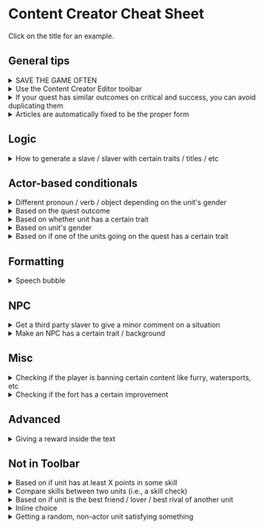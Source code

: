 # Content Creator Cheat Sheet

Click on the title for an example.

## General tips

<details>
<summary markdown="span">SAVE THE GAME OFTEN</summary>

You can save your progress by saving your game, the same way you save your game
in a normal playthrough.

</details>

<details>
<summary markdown="span">Use the Content Creator Editor toolbar</summary>

Many of the commands and instructions below can be generated by clicking the menus in the Code Editor toolbar.
</details>

<details>
<summary markdown="span">If your quest has similar outcomes on critical and success, you can avoid duplicating them</summary>

For example, you can first fill in the success outcomes. Then, for critical,
you add the `Outcomes from other quest results...` - `Do all SUCCESS outcomes`.

</details>

<details>
<summary markdown="span">Articles are automatically fixed to be the proper form</summary>

The game will automatically correct articles.
For example, if you write `I eat a apple`, the game will parse it into `I eat an apple`.
This also works for macros, e.g, `Bob is a <<uadj $g.bob>> slaver` can become either
`Bob is a smug slaver` or `Bob is an arrogant slaver`.

</details>

## Logic

<details>
<summary markdown="span">How to generate a slave / slaver with certain traits / titles / etc</summary>

Use the `(Add new NPC)` link to create a new NPC. In that menu,
you find the unit group to based it from, and then click `(New based on this)`.
For example, to create a valefolk with the `brave` trait, I would go to
`Common races...` then `Human (vale)...` then `(New based on this)` on the `All gender` one.
Once there,
inside `Unit effect`, click `(Add new cost)` and add the traits here.

In particular, to replace background, use `Trait...` then `Replace background`.

</details>

## Actor-based conditionals

<details>
<summary markdown="span">Different pronoun / verb / object depending on the unit's gender</summary>

Check [here](docs/text.md) for more details.

```
<<Rep $g.merc1>> merc1|is <<uadj $g.merc1>>, and <<therace $g.merc1>> merc1|love to do nothing more than <<uhobbyverb $g.merc1>>.
```

For example, it can become:

"Bob is brave, and the neko loves to do nothing more than lazying all day long."

or

"You are diligent, and you love to do nothing more than studying in the library."

</details>

<details>
<summary markdown="span">Based on the quest outcome</summary>

```
<<if $gOutcome == 'crit'>>
  A critical success!
<<elseif $gOutcome == 'success'>>
  A success.
<<elseif $gOutcome == 'failure'>>
  A failure...
<<elseif $gOutcome == 'disaster'>>
  A disaster!!!
<</if>>
```

</details>

<details>
<summary markdown="span">Based on whether unit has a certain trait</summary>

Only one of the sentences will appear:

```
<<if $g.merc1.isHasTrait('muscle_strong')>>
  Merc1 is strong.
<<elseif $g.merc1.isHasTrait('tough_tough')>>
  Merc1 is tough.
<<elseif $g.merc1.isHasTrait('face_attractive')>>
  Merc1 is attractive.
<<else>>
  Merc1 is average.
<</if>>
```

Multiple sentences can appear:

```
Merc1 is
<<if $g.merc1.isHasTrait('muscle_strong')>>
  strong,
<</if>>
<<if $g.merc1.isHasTrait('tough_tough')>>
  tough,
<</if>>
<<if $g.merc1.isHasTrait('face_attractive')>>
  attractive,
<</if>>
lewd, but most importantly loyal to your cause.
```

</details>

<details>
<summary markdown="span">Based on unit's gender</summary>

```
<<if $g.merc1.isHasDick()>>
  Merc1 is a man.
<<else>>
  Merc1 is a woman.
<</if>>
```

</details>

<details>
<summary markdown="span">Based on if one of the units going on the quest has a certain trait</summary>

```
<<set _unit = setup.selectUnit([$g.negotiator, $g.merc1, $g.merc2], {trait: 'magic_fire'})>>
<<if _unit>>
  <<Rep _unit>> used <<their _unit>> fire magic to burn the enemies.
<<else>>
  Nobody in the team has access to fire magic.
<</if>>

<<set _unit = setup.selectUnit([$g.negotiator, $g.merc1, $g.merc2], {trait: 'magic_water'})>>
<<if _unit>>
  <<Rep _unit>> meanwhile used <<their _unit>> water magic to flood the battlefield.
<</if>>
```

</details>


## Formatting


<details>
<summary markdown="span">Speech bubble</summary>

```
<<dialogue $g.a>>
Tea or coffee?
<</dialogue>>
```

The dialogue macro supports having [content image](docs/images.md) to override the unit's image.

```
<<dialogue $g.a "some_content_image.jpg">>
Tea or coffee with custom image?
<</dialogue>>
```

</details>

## NPC

<details>
<summary markdown="span">Get a third party slaver to give a minor comment on a situation</summary>

```
<<set _u = setup.getAnySlaver()>>

<<Yourrep _u>> thinks this is not a good idea at all.
But you have other plans.
```

</details>

<details>
<summary markdown="span">Make an NPC has a certain trait / background</summary>

First, click `(Add new NPC)`, then either `(Create new from scratch)` or `(New based on this)`.
In the unit group menu, apply the traits inside the `Unit effect` card.
</details>

## Misc

<details>
<summary markdown="span">Checking if the player is banning certain content like furry, watersports, etc</summary>

List of tags are [here](src/scripts/classes/quest/questtags.js)

```
<<if $settings.bannedtags.watersport>>
  No watersport
<<else>>
  Yes watersport
<</if>>
```

</details>

<details>
<summary markdown="span">Checking if the fort has a certain improvement</summary>

```
<<if $fort.player.isHasBuilding('veteranhall')>>
The veteran hall stood proudly over your fort.
<</if>>
```

See the in-game Database for the list of all buildings/improvements as well as their keys
(the `veteranhall` above is the key of the Veteran Hall building).

</details>

## Advanced

<details>
<summary markdown="span">Giving a reward inside the text</summary>

```
<<if $g.a.isHasTrait('per_brave')>>
  <<Rep $g.a>> foolishly charged headlong into the fray, injuring <<therace $g.a>>.
  <<run setup.qc.Injury('a', 1).apply($gQuest)>>
<</if>>
```

To get the `setup.qc.Injury('a', 1)` part, the easiest is to find the corresponding
effect, put it in the quest outcome, then preview your quest file.
There, find the corresponding `setup.qc.XXX` and copy it.
Finally, go back to the editor and paste the result, and append
`.apply($gQuest)` to it.
Other common example includes:

- Traumatize a for 5 weeks: `<<run setup.qc.TraumatizeRandom('a', 5).apply($gQuest)>>`
- Boonize a for 5 weeks: `<<run setup.qc.BoonizeRandom('a', 5).apply($gQuest)>>`
- Corrupt a: `<<run setup.qc.Corrupt('a').apply($gQuest)>>`
- Bless a: `<<run setup.qc.Blessing('a', 1).apply($gQuest)>>`
- Curse a: `<<run setup.qc.Blessing('a', 1, null, true).apply($gQuest)>>`
- Gain money: `<<run setup.qc.Money(1000).apply($gQuest)>>`
- Lose money: `<<run setup.qc.Money(-1000).apply($gQuest)>>`
- Gain 5.7 friendship: `<<run setup.qc.Friendship('slaver', 'enemy', 57).apply($gQuest)>>`
- Loses 10.3 rivalry: `<<run setup.qc.Friendship('slaver', 'enemy', -103).apply($gQuest)>>`
- Gain 3.1 friendship with you: `<<run setup.qc.FriendshipWithYou('slaver', 31).apply($gQuest)>>`
- Gain 4.4 rivalry with you: `<<run setup.qc.FriendshipWithYou('slaver', -44).apply($gQuest)>>`
- Gain 6.0 favor with werewolf: `<<run setup.qc.Favor('werewolf', 60).apply($gQuest)>>`
- Gain 4 ire with werewolf: `<<run setup.qc.Ire('werewolf', 4).apply($gQuest)>>`

</details>

## Not in Toolbar

<details>
<summary markdown="span">Based on if unit has at least X points in some skill</summary>

```
<<if $g.owner.getSkill(setup.skill.combat) >= 40>>
  While <<yourrep $g.owner>> owner|is no slouch in combat,
  <<they $g.owner>> alone won't be sufficient to keep the compound safe.
<<else>>
  This is further compounded by <<yourrep $g.owner>>'s lack of combat ability.
<</if>>
```

List of all skills:

```
setup.skill.combat
setup.skill.brawn
setup.skill.survival
setup.skill.intrigue
setup.skill.slaving
setup.skill.knowledge
setup.skill.social
setup.skill.aid
setup.skill.arcane
setup.skill.sex
```

</details>



<details>
<summary markdown="span">Compare skills between two units (i.e., a skill check)</summary>

```
<<set _res = setup.Skill.skillCheckCompare($g.slaver, $g.enemy, setup.skill.combat)>>
<<if _res == 2>>
  <<Rep $g.slaver>> overwhelmed <<rep $g.enemy>> with <<their $g.slaver>> mighty <<uweapon $g.slaver>>.
<<elseif _res == 1>>
  <<Rep $g.slaver>> manged to scrape a victory over <<rep $g.enemy>>.
<<elseif _res == -1>>
  <<Rep $g.slaver>> slaver|was narrowly defeated by <<rep $g.enemy>>.
<<elseif _res == -2>>
  <<Rep $g.slaver>> slaver|was almost effortlessly defeated by <<rep $g.enemy>>.
<</if>>
```

List of all skills:

```
setup.skill.combat
setup.skill.brawn
setup.skill.survival
setup.skill.intrigue
setup.skill.slaving
setup.skill.knowledge
setup.skill.social
setup.skill.aid
setup.skill.arcane
setup.skill.sex
```

</details>


<details>
<summary markdown="span">Based on if unit is the best friend / lover / best rival of another unit</summary>

```
<<if $g.merc1.getLover() == $g.merc2>>

  <<Rep $g.merc1>> merc1|love going on the same quest with <<their $g.merc1>> lover <<rep $g.merc2>>.

<<elseif $g.merc1.getBestFriend() == $g.merc2>>

  <<Rep $g.merc1>> is going on the same quest with <<utheirrel $g.merc1 $g.merc2>> <<rep $g.merc2>>.

  <<if $friendship.getFriendship($g.merc1, $g.merc2) >= 500>>
    They are good friends.
  <<elseif $friendship.getFriendship($g.merc1, $g.merc2) <= -500>>
    They are rivals.
  <<else>>
    They are still acquintances.
  <</if>>

<</if>>
```

</details>


<details>
<summary markdown="span">Inline choice</summary>

Use inline choice for minor choices you can make, e.g., during events.
For major choices, use mail / opportunities.

```
What would you like to eat?

<<choose>>

<<opt "Banana">>

You eat a banana. It was long and delicious.

<<opt "Apple">>

You eat an apple. It was good.

<<optif $company.player.getMoney() > 5000>>
<<opt "Melon">>

You eat a melon. It is only available for the richer companies.

<</choose>>
```

</details>

<details>
<summary markdown="span">Getting a random, non-actor unit satisfying something</summary>

```
<<set _u = setup.getUnit({
  job: 'slaver',
  available: true,
  notyou: true,
  anytraits: ['muscle_strong', 'muscle_verystrong', 'tough_tough'],
})>>

<<if _u>>
  <<Rep _u>> is quite tough and available, ready for the task.
<<else>>
  <<missingunitquest>>
<</if>>
```

List of all possible options:

```
<<set _u = setup.getUnit({

  // only pick units of this job. Leaving this empty allow picking NPCs
  job: 'slaver' or 'slave',

  // unit must have this tag
  tag: 'unittagname',

  // unit must have this title
  title: 'title_key',

  // unit must be available to go on some quest. Can be on duty
  available: true,

  // unit is chosen at random from all possible options
  random: true,

  // unit must have ALL of these traits.
  alltraits: ['per_cruel', 'per_evil', ],

  // unit must have ANY of these traits. 
  anytraits: ['muscle_verystrong', 'muscle_extremelystrong', 'tough_tough', ],

  // unit cannot be the player character
  notyou: true,

  // unit must be injured
  injured: true,

  // will return the unit with the maximum skill at:
  skill_max: setup.skill.arcane,
})>>
```

</details>
